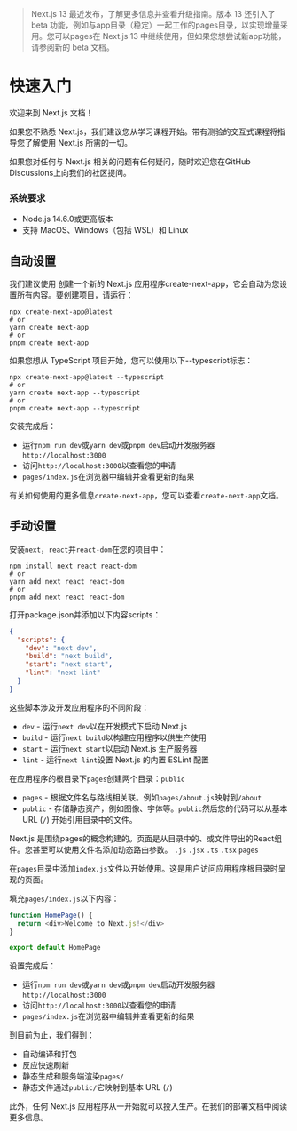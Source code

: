 > Next.js 13 最近发布，了解更多信息并查看升级指南。版本 13 还引入了 beta 功能，例如与app目录（稳定）一起工作的pages目录，以实现增量采用。您可以pages在 Next.js 13 中继续使用，但如果您想尝试新app功能，请参阅新的 beta 文档。

# 快速入门

<p>欢迎来到 Next.js 文档！</p>
<p>如果您不熟悉 Next.js，我们建议您从学习课程开始。带有测验的交互式课程将指导您了解使用 Next.js 所需的一切。</p>
<p>如果您对任何与 Next.js 相关的问题有任何疑问，随时欢迎您在GitHub Discussions上向我们的社区提问。</p>

### 系统要求
- Node.js 14.6.0或更高版本
- 支持 MacOS、Windows（包括 WSL）和 Linux

## 自动设置
我们建议使用 创建一个新的 Next.js 应用程序create-next-app，它会自动为您设置所有内容。要创建项目，请运行：
```shell
npx create-next-app@latest
# or
yarn create next-app
# or
pnpm create next-app
```
如果您想从 TypeScript 项目开始，您可以使用以下--typescript标志：
```shell
npx create-next-app@latest --typescript
# or
yarn create next-app --typescript
# or
pnpm create next-app --typescript
```
安装完成后：
- 运行`npm run dev`或`yarn dev`或`pnpm dev`启动开发服务器`http://localhost:3000`
- 访问`http://localhost:3000`以查看您的申请
- `pages/index.js`在浏览器中编辑并查看更新的结果

有关如何使用的更多信息`create-next-app`，您可以查看`create-next-app`文档。

## 手动设置
安装`next`，`react`并`react-dom`在您的项目中：
```shell
npm install next react react-dom
# or
yarn add next react react-dom
# or
pnpm add next react react-dom
```
打开package.json并添加以下内容scripts：
```json
{
  "scripts": {
    "dev": "next dev",
    "build": "next build",
    "start": "next start",
    "lint": "next lint"
  }
}
```
这些脚本涉及开发应用程序的不同阶段：
- `dev` - 运行`next dev`以在开发模式下启动 Next.js
- `build` - 运行`next build`以构建应用程序以供生产使用
- `start` - 运行`next start`以启动 Next.js 生产服务器
- `lint` - 运行`next lint`设置 Next.js 的内置 ESLint 配置

在应用程序的根目录下`pages`创建两个目录：`public`
- `pages` - 根据文件名与路线相关联。例如`pages/about.js`映射到`/about`
- `public` - 存储静态资产，例如图像、字体等。`public`然后您的代码可以从基本 URL (`/`) 开始引用目录中的文件。

Next.js 是围绕pages的概念构建的。页面是从目录中的、或文件导出的React组件。您甚至可以使用文件名添加动态路由参数。 `.js` `.jsx` `.ts` `.tsx` `pages`

在`pages`目录中添加`index.js`文件以开始使用。这是用户访问应用程序根目录时呈现的页面。

填充`pages/index.js`以下内容：
```js
function HomePage() {
  return <div>Welcome to Next.js!</div>
}

export default HomePage
```
设置完成后：

- 运行`npm run dev`或`yarn dev`或`pnpm dev`启动开发服务器`http://localhost:3000`
- 访问`http://localhost:3000`以查看您的申请
- `pages/index.js`在浏览器中编辑并查看更新的结果

到目前为止，我们得到：
- 自动编译和打包
- 反应快速刷新
- 静态生成和服务端渲染`pages/`
- 静态文件通过`public/`它映射到基本 URL (`/`)

此外，任何 Next.js 应用程序从一开始就可以投入生产。在我们的部署文档中阅读更多信息。
